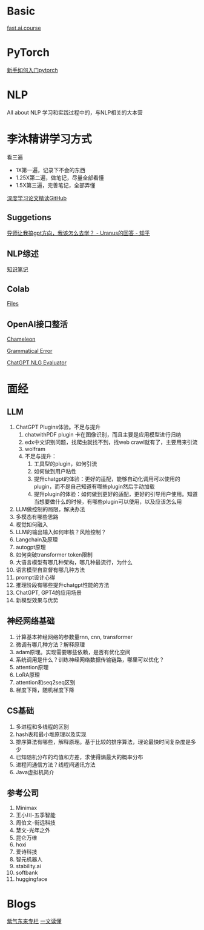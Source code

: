 # Basic

[fast.ai.course](https://course.fast.ai/)



# PyTorch

[新手如何入门pytorch](https://www.zhihu.com/question/55720139/answer/147148105)

# NLP

All about NLP
学习和实践过程中的，与NLP相关的大本营

# 李沐精讲学习方式

看三遍

- 1X第一遍，记录下不会的东西
- 1.25X第二遍，做笔记，尽量全部看懂
- 1.5X第三遍，完善笔记，全部弄懂

[深度学习论文精读GitHub](https://github.com/mli/paper-reading)

## Suggetions

[导师让我搞gpt方向，我该怎么去学？ - Uranus的回答 - 知乎](https://www.zhihu.com/question/604134581/answer/3063230236)

## NLP综述
[知识笔记](https://zhuanlan.zhihu.com/p/597586623)


## Colab

[Files](https://colab.research.google.com/notebooks/io.ipynb)

## OpenAI接口整活

[Chameleon](https://chameleon-llm.github.io/)

[Grammatical Error](https://arxiv.org/abs/2303.13648)

[ChatGPT NLG Evaluator](https://arxiv.org/abs/2303.04048)

# 面经

## LLM

1. ChatGPT Plugins体验。不足与提升
   1. chatwithPDF plugin 卡在图像识别，而且主要是应用模型进行归纳
   2. edx中文识别问题，找爬虫就找不到，找web crawl就有了，主要用来引流
   3. wolfram
   4. 不足与提升：
      1. 工具型的plugin，如何引流
      2. 如何做到用户粘性
      3. 提升chatgpt的体验：更好的适配，能够自动化调用可以使用的plugin，而不是自己知道有哪些plugin然后手动加载
      4. 提升plugin的体验：如何做到更好的适配，更好的引导用户使用。知道当想要做什么的时候，有哪些plugin可以使用，以及应该怎么用
2. LLM做控制的局限，解决办法
3. 多模态有哪些思路
4. 视觉如何融入
5. LLM的输出输入如何审核？风险控制？
6. Langchain及原理
7. autogpt原理
8. 如何突破transformer token限制
9.  大语言模型有哪几种架构，哪几种最流行，为什么
10. 语言模型自监督有哪几种方法
11. prompt设计心得
12. 推理阶段有哪些提升chatgpt性能的方法
13. ChatGPT, GPT4的应用场景
14. 新模型效果与优势

## 神经网络基础

1. 计算基本神经网络的参数量rnn, cnn, transformer
2. 微调有哪几种方法？解释原理
3. adam原理。实现需要哪些依赖，是否有优化空间
4. 系统调用是什么？训练神经网络数据传输链路，哪里可以优化？
5. attention原理
6. LoRA原理
7. attention和seq2seq区别
8. 梯度下降，随机梯度下降

## CS基础

1. 多进程和多线程的区别
2. hash表和最小堆原理以及实现
3. 排序算法有哪些，解释原理。基于比较的排序算法，理论最快时间复杂度是多少
4. 已知随机分布的均值和方差，求使得熵最大的概率分布
5. 进程间通信方法？线程间通讯方法
6. Java虚拟机简介

## 参考公司

1. Minimax
2. 王小川-五季智能
3. 周伯文-衔远科技
4. 慧文-光年之外
5. 昆仑万维
6. hoxi
7. 爱诗科技
8. 智元机器人
9. stability.ai
10. softbank
11. huggingface

# Blogs

[紫气东来专栏](https://www.zhihu.com/people/zi-qi-dong-lai-1/posts)
[一文读懂](https://www.mikecaptain.com/2023/01/22/captain-aigc-1-transformer/#21%E6%84%9F%E7%9F%A5%E5%99%A8perceptron%E8%A7%A3%E5%86%B3%E4%BA%8C%E5%85%83%E5%88%86%E7%B1%BB%E4%BB%BB%E5%8A%A1%E7%9A%84%E5%89%8D%E9%A6%88%E7%A5%9E%E7%BB%8F%E7%BD%91%E7%BB%9C)